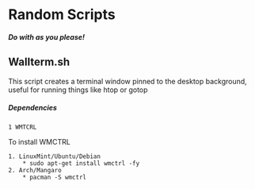 # Random Scripts
##### Do with as you please!

## Wallterm.sh

This script creates a terminal window pinned to the desktop background, useful for running things like htop or gotop

##### Dependencies
~~~
1 WMTCRL
~~~
To install WMCTRL
~~~
1. LinuxMint/Ubuntu/Debian
    * sudo apt-get install wmctrl -fy
2. Arch/Mangaro
    * pacman -S wmctrl
~~~